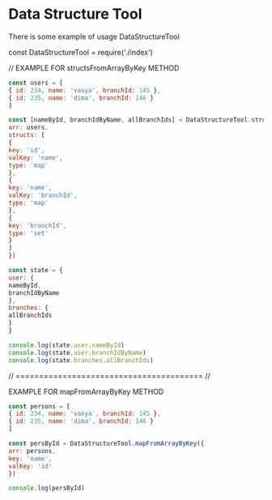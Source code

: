 # Data Structure Tool

There is some example of usage DataStructureTool

const DataStructureTool = require('./index')

// EXAMPLE FOR structsFromArrayByKey METHOD
```JavaScript
const users = [
{ id: 234, name: 'vasya', branchId: 145 },
{ id: 235, name: 'dima', branchId: 146 }
]

const [nameById, branchIdByName, allBranchIds] = DataStructureTool.structsFromArrayByKey({
arr: users,
structs: [
{
key: 'id',
valKey: 'name',
type: 'map'
},
{
key: 'name',
valKey: 'branchId',
type: 'map'
},
{
key: 'branchId',
type: 'set'
}
]
})

const state = {
user: {
nameById,
branchIdByName
},
branches: {
allBranchIds
}
}

console.log(state.user.nameById)
console.log(state.user.branchIdByName)
console.log(state.branches.allBranchIds)
```

// ======================================== //

EXAMPLE FOR mapFromArrayByKey METHOD

```JavaScript
const persons = [
{ id: 234, name: 'vasya', branchId: 145 },
{ id: 235, name: 'dima', branchId: 146 }
]

const persById = DataStructureTool.mapFromArrayByKey({
arr: persons,
key: 'name',
valKey: 'id'
})

console.log(persById)
```

